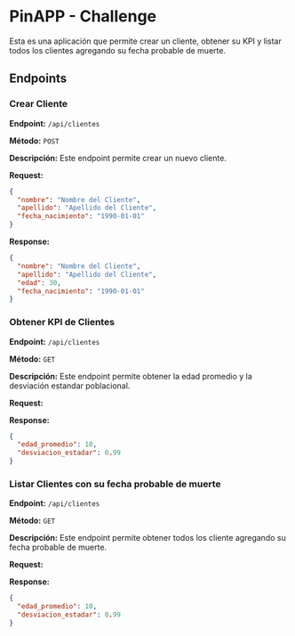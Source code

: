 # PinAPP - Challenge

Esta es una aplicación que permite crear un cliente, obtener su KPI y listar todos los clientes agregando su fecha probable de muerte.

## Endpoints

### Crear Cliente

**Endpoint:** `/api/clientes`

**Método:** `POST`

**Descripción:** Este endpoint permite crear un nuevo cliente.

**Request:**
```json
{
  "nombre": "Nombre del Cliente",
  "apellido": "Apellido del Cliente",
  "fecha_nacimiento": "1990-01-01"
}
```

**Response:**
```json
{
  "nombre": "Nombre del Cliente",
  "apellido": "Apellido del Cliente",
  "edad": 30,
  "fecha_nacimiento": "1990-01-01"
}
```

### Obtener KPI de Clientes

**Endpoint:** `/api/clientes`

**Método:** `GET`

**Descripción:** Este endpoint permite obtener la edad promedio y la desviación estandar poblacional.

**Request:**

**Response:**
```json
{
  "edad_promedio": 10,
  "desviacion_estadar": 0.99
}
```

### Listar Clientes con su fecha probable de muerte

**Endpoint:** `/api/clientes`

**Método:** `GET`

**Descripción:** Este endpoint permite obtener todos los cliente agregando su fecha probable de muerte.

**Request:**

**Response:**
```json
{
  "edad_promedio": 10,
  "desviacion_estadar": 0.99
}
```
